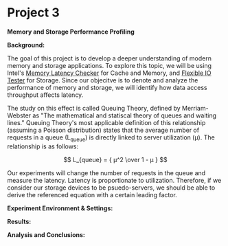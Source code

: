 # Project 3
**Memory and Storage Performance Profiling**

**Background:**

The goal of this project is to develop a deeper understanding of modern memory and storage applications. To explore this topic, we will be using Intel's [Memory Latency Checker](https://www.intel.com/content/www/us/en/developer/articles/tool/intelr-memory-latency-checker.html) for Cache and Memory, and [Flexible IO Tester](https://github.com/axboe/fio) for Storage. Since our objecitve is to denote and analyze the performance of memory and storage, we will identify how data access throughput affects latency.

The study on this effect is called Queuing Theory, defined by Merriam-Webster as "The mathematical and statiscal theory of queues and waiting lines." Queuing Theory's most applicable definition of this relationship (assuming a Poisson distribution) states that the average number of requests in a queue (L<sub>queue</sub>) is directly linked to server utilization (μ). The relationship is as follows:

$$ L_{queue} = { μ^2 \over  1 - μ } $$

Our experiments will change the number of requests in the queue and measure the latency. Latency is proportionate to utilization. Therefore, if we consider our storage devices to be psuedo-servers, we should be able to derive the referenced equation with a certain leading factor.

**Experiment Environment & Settings:**

**Results:**

**Analysis and Conclusions:**
